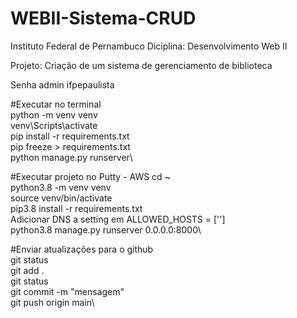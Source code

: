 # WEBII-Sistema-CRUD

Instituto Federal de Pernambuco
Diciplina: Desenvolvimento Web II

Projeto: Criação de um sistema de gerenciamento de biblioteca

Senha
admin
ifpepaulista

#Executar no terminal\
python -m venv venv\
venv\Scripts\activate\
pip install -r requirements.txt\
pip freeze > requirements.txt\
python manage.py runserver\

#Executar projeto no Putty - AWS
cd ~\
python3.8 -m venv venv\
source venv/bin/activate\
pip3.8 install -r requirements.txt\
Adicionar DNS a setting em ALLOWED_HOSTS = ['']\
python3.8 manage.py runserver 0.0.0.0:8000\

#Enviar atualizações para o github\
git status\
git add .\
git status\
git commit -m "mensagem"\
git push origin main\
